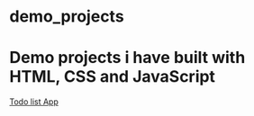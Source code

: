 # demo_projects
<h1>Demo projects i have built with HTML, CSS and JavaScript</h1>
<a href="" target="_blank">Todo list App</a>
